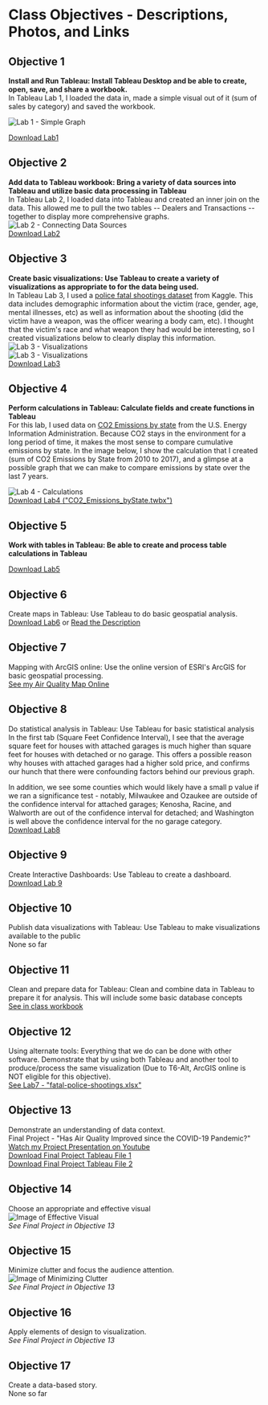 # Class Objectives - Descriptions, Photos, and Links   
      
## <a id = "obj_1"> </a>Objective 1  
**Install and Run Tableau: Install Tableau Desktop and be able to create, open, save, and share a workbook.**  
In Tableau Lab 1, I loaded the data in, made a simple visual out of it (sum of sales by category) and saved the workbook.  

![Lab 1 - Simple Graph](./images/Lab1_image.PNG)  

[Download Lab1](./tableau_workbooks/Lab1.twbx)  

## <a id = "obj_2"> </a>Objective 2  
**Add data to Tableau workbook: Bring a variety of data sources into Tableau and utilize basic data processing in Tableau**  
In Tableau Lab 2, I loaded data into Tableau and created an inner join on the data. This allowed me to pull the two tables -- Dealers and Transactions -- together to display more comprehensive graphs.  
![Lab 2 - Connecting Data Sources](./images/Lab2_Data.PNG)  
[Download Lab2](./tableau_workbooks/Lab2.twbx) 

## <a id = "obj_3"> </a>Objective 3  
**Create basic visualizations: Use Tableau to create a variety of visualizations as appropriate to for the data being used.**  
In Tableau Lab 3, I used a [police fatal shootings dataset](https://www.kaggle.com/andrewmvd/police-deadly-force-usage-us?select=fatal-police-shootings-data.csv) from Kaggle. This data includes demographic information about the victim (race, gender, age, mental illnesses, etc) as well as information about the shooting (did the victim have a weapon, was the officer wearing a body cam, etc). I thought that the victim's race and what weapon they had would be interesting, so I created visualizations below to clearly display this information.  
![Lab 3 - Visualizations](./images/Lab3_Race.PNG)  
![Lab 3 - Visualizations](./images/Lab3_Weapons.PNG)  
[Download Lab3](./tableau_workbooks/Lab3.twbx)  


## <a id = "obj_4"> </a>Objective 4  
**Perform calculations in Tableau: Calculate fields and create functions in Tableau**  
For this lab, I used data on [CO2 Emissions by state](https://www.eia.gov/environment/emissions/state/) from the U.S. Energy Information Administration. Because CO2 stays in the environment for a long period of time, it makes the most sense to compare cumulative emissions by state. In the image below, I show the calculation that I created (sum of CO2 Emissions by State from 2010 to 2017), and a glimpse at a possible graph that we can make to compare emissions by state over the last 7 years.  

![Lab 4 - Calculations](./images/Lab4_Calculations.PNG)  
[Download Lab4 ("CO2_Emissions_byState.twbx") ](./tableau_workbooks/CO2_Emissions_byState.twbx)  

## <a id = "obj_5"> </a>Objective 5  
**Work with tables in Tableau: Be able to create and process table calculations in Tableau**  

[Download Lab5](./tableau_workbooks/Lab5.twbx)  

## <a id = "obj_6"> </a>Objective 6  
Create maps in Tableau: Use Tableau to do basic geospatial analysis.     
[Download Lab6](./tableau_workbooks/Lab6.twbx) or [Read the Description](./documents/Lab6_Description.pdf)

## <a id = "obj_7"> </a>Objective 7
Mapping with ArcGIS online: Use the online version of ESRI's ArcGIS for basic geospatial processing.   
[See my Air Quality Map Online](https://arcg.is/1rHu98)  

## <a id = "obj_8"> </a>Objective 8  
Do statistical analysis in Tableau: Use Tableau for basic statistical analysis      
In the first tab (Square Feet Confidence Interval), I see that the average square feet for houses with attached garages is much higher than square feet for houses with detached or no garage. This offers a possible reason why houses with attached garages had a higher sold price, and confirms our hunch that there were confounding factors behind our previous graph.

In addition, we see some counties which would likely have a small p value if we ran a significance test - notably, Milwaukee and Ozaukee are outside of the confidence interval for attached garages; Kenosha, Racine, and Walworth are out of the confidence interval for detached; and Washington is well above the confidence interval for the no garage category.   
[Download Lab8](./tableau_workbooks/Lab8.twbx)  

## <a id = "obj_9"> </a>Objective 9  
Create Interactive Dashboards: Use Tableau to create a dashboard.      
[Download Lab 9](./tableau_workbooks/Lab9.twbx)    

## <a id = "obj_10"> </a>Objective 10  
Publish data visualizations with Tableau: Use Tableau to make visualizations available to the public      
None so far  

## <a id = "obj_11"> </a>Objective 11  
Clean and prepare data for Tableau: Clean and combine data in Tableau to prepare it for analysis. This will include some basic database concepts      
[See in class workbook](./tableau_workbooks/InClass9-28.twbx)  

## <a id = "obj_12"> </a>Objective 12
Using alternate tools: Everything that we do can be done with other software. Demonstrate that by using both Tableau and another tool to produce/process the same visualization (Due to T6-Alt, ArcGIS online is NOT eligible for this objective).       
[See Lab7 - "fatal-police-shootings.xlsx"](./documents/fatal-police-shootings.xlsx)  

## <a id = "obj_13"> </a>Objective 13  
Demonstrate an understanding of data context.  
Final Project - "Has Air Quality Improved since the COVID-19 Pandemic?"  
[Watch my Project Presentation on Youtube](https://youtu.be/pEjmn405S2U)  
[Download Final Project Tableau File 1](./tableau_workbooks/Final_Project.twbx)  
[Download Final Project Tableau File 2](./tableau_workbooks/Final_Joined.twbx)  

## <a id = "obj_14"> </a>Objective 14  
Choose an appropriate and effective visual   
![Image of Effective Visual](./images/AQI_Effective_Visual.PNG)  
*See Final Project in Objective 13*   

## <a id = "obj_15"> </a>Objective 15  
Minimize clutter and focus the audience attention.  
![Image of Minimizing Clutter](./images/AQI_Minimize_Clutter.PNG)  
*See Final Project in Objective 13*     

## <a id = "obj_16"> </a>Objective 16   
Apply elements of design to visualization.  
*See Final Project in Objective 13*   
 
## <a id = "obj_17"> </a>Objective 17  
Create a data-based story.  
None so far 
